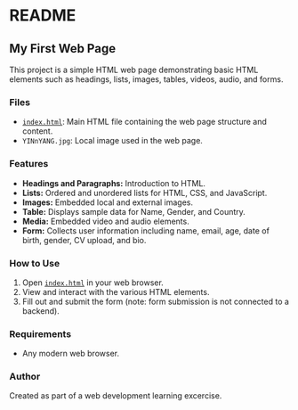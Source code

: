 # README

## My First Web Page

This project is a simple HTML web page demonstrating basic HTML elements such as headings, lists, images, tables, videos, audio, and forms.

### Files

- [`index.html`](index.html): Main HTML file containing the web page structure and content.
- `YINnYANG.jpg`: Local image used in the web page.

### Features

- **Headings and Paragraphs:** Introduction to HTML.
- **Lists:** Ordered and unordered lists for HTML, CSS, and JavaScript.
- **Images:** Embedded local and external images.
- **Table:** Displays sample data for Name, Gender, and Country.
- **Media:** Embedded video and audio elements.
- **Form:** Collects user information including name, email, age, date of birth, gender, CV upload, and bio.

### How to Use

1. Open [`index.html`](index.html) in your web browser.
2. View and interact with the various HTML elements.
3. Fill out and submit the form (note: form submission is not connected to a backend).

### Requirements

- Any modern web browser.

### Author
Created as part of a web development learning excercise.
